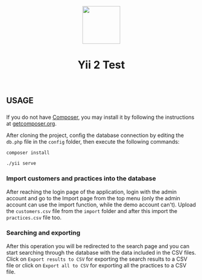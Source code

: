 <p align="center">
    <a href="https://github.com/yiisoft" target="_blank">
        <img src="https://avatars0.githubusercontent.com/u/993323" height="100px">
    </a>
    <h1 align="center">Yii 2 Test</h1>
    <br>
</p>


USAGE
------------

### 

If you do not have [Composer](http://getcomposer.org/), you may install it by following the instructions
at [getcomposer.org](http://getcomposer.org/doc/00-intro.md#installation-nix).

After cloning the project, config the database connection by editing the `db.php` file in the `config` folder, then execute the following commands:

~~~
composer install
~~~

~~~
./yii serve
~~~


### Import customers and practices into the database

After reaching the login page of the application, login with the admin account and go to the Import page from the top menu (only the admin account can use the import function, while the demo account can't).
Upload the `customers.csv` file from the `import` folder and after this import the `practices.csv` file too.

### Searching and exporting

After this operation you will be redirected to the search page and you can start searching through the database with the data included in the CSV files.
Click on `Export results to CSV` for exporting the search results to a CSV file or click on `Export all to CSV` for exporting all the practices to a CSV file.

